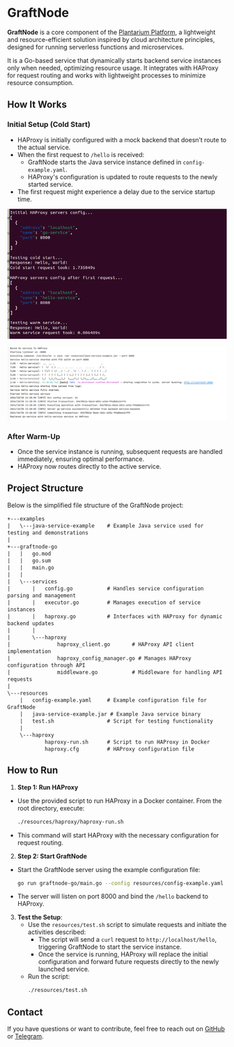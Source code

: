 # GraftNode

**GraftNode** is a core component of the [Plantarium Platform](https://github.com/plantarium-platform), a lightweight and resource-efficient solution inspired by cloud architecture principles, designed for running serverless functions and microservices.

It is a Go-based service that dynamically starts backend service instances only when needed, optimizing resource usage. It integrates with HAProxy for request routing and works with lightweight processes to minimize resource consumption.

## How It Works

### Initial Setup (Cold Start)
- HAProxy is initially configured with a mock backend that doesn’t route to the actual service.
- When the first request to `/hello` is received:
    - GraftNode starts the Java service instance defined in `config-example.yaml`.
    - HAProxy's configuration is updated to route requests to the newly started service.
- The first request might experience a delay due to the service startup time.

![Test Script Logs example](Screenshot%20from%202024-10-30%2013-23-03.png)

![GraftNode Logs example](Screenshot%20from%202024-10-30%2013-29-51.png)

### After Warm-Up
- Once the service instance is running, subsequent requests are handled immediately, ensuring optimal performance.
- HAProxy now routes directly to the active service.

## Project Structure

Below is the simplified file structure of the GraftNode project:

```plaintext
+---examples
|   \---java-service-example    # Example Java service used for testing and demonstrations
|
+---graftnode-go
|   |   go.mod
|   |   go.sum
|   |   main.go
|   |
|   \---services
|       |   config.go           # Handles service configuration parsing and management
|       |   executor.go         # Manages execution of service instances
|       |   haproxy.go          # Interfaces with HAProxy for dynamic backend updates
|       |
|       \---haproxy
|               haproxy_client.go       # HAProxy API client implementation
|               haproxy_config_manager.go # Manages HAProxy configuration through API
|               middleware.go           # Middleware for handling API requests
|
\---resources
    |   config-example.yaml     # Example configuration file for GraftNode
    |   java-service-example.jar # Example Java service binary
    |   test.sh                 # Script for testing functionality
    |
    \---haproxy
            haproxy-run.sh      # Script to run HAProxy in Docker
            haproxy.cfg         # HAProxy configuration file
```

## How to Run

1. **Step 1: Run HAProxy**
  - Use the provided script to run HAProxy in a Docker container. From the root directory, execute:
    ```bash
    ./resources/haproxy/haproxy-run.sh
    ```
  - This command will start HAProxy with the necessary configuration for request routing.

2. **Step 2: Start GraftNode**
  - Start the GraftNode server using the example configuration file:
    ```bash
    go run graftnode-go/main.go --config resources/config-example.yaml
    ```
  - The server will listen on port 8000 and bind the `/hello` backend to HAProxy.
3. **Test the Setup**:
    - Use the `resources/test.sh` script to simulate requests and initiate the activities described:
        - The script will send a `curl` request to `http://localhost/hello`, triggering GraftNode to start the service instance.
        - Once the service is running, HAProxy will replace the initial configuration and forward future requests directly to the newly launched service.
    - Run the script:
      ```bash
      ./resources/test.sh
      ```

## Contact

If you have questions or want to contribute, feel free to reach out on [GitHub](https://github.com/glorko) or [Telegram](https://t.me/glorfindeil).
